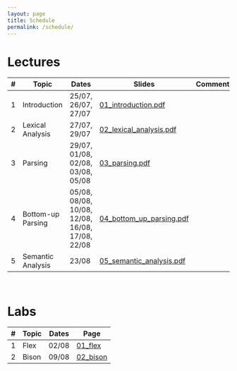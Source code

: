 ```yaml
---
layout: page
title: Schedule
permalink: /schedule/
---
```


# Lectures

| # | Topic | Dates | Slides | Comments | 
|--:|-------|-------|-----------|----------|
| 1 | Introduction | 25/07, 26/07, 27/07 | [01_introduction.pdf](slides/01_introduction.pdf) | |
| 2 | Lexical Analysis | 27/07, 29/07 | [02_lexical_analysis.pdf](slides/02_lexical_analysis.pdf) | |
| 3 | Parsing | 29/07, 01/08, 02/08, 03/08, 05/08 | [03_parsing.pdf](slides/03_parsing.pdf) | |
| 4 | Bottom-up Parsing | 05/08, 08/08, 10/08, 12/08, 16/08, 17/08, 22/08 | [04_bottom_up_parsing.pdf](slides/04_bottom_up_parsing.pdf) | |
| 5 | Semantic Analysis | 23/08 | [05_semantic_analysis.pdf](slides/05_semantic_analysis.pdf) | |

<br/>

# Labs

| # | Topic | Dates | Page |
|--:|-------|-------|------|
| 1 | Flex  | 02/08 | [01_flex](/cs3300_m22/labs/01_flex.html) |
| 2 | Bison | 09/08 | [02_bison](/cs3300_m22/labs/02_bison.html) |
